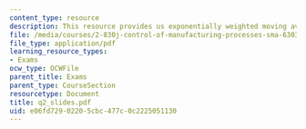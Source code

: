 ```yaml
---
content_type: resource
description: This resource provides us exponentially weighted moving average.
file: /media/courses/2-830j-control-of-manufacturing-processes-sma-6303-spring-2008/e06fd72902205cbc477c0c2225051130_q2_slides.pdf
file_type: application/pdf
learning_resource_types:
- Exams
ocw_type: OCWFile
parent_title: Exams
parent_type: CourseSection
resourcetype: Document
title: q2_slides.pdf
uid: e06fd729-0220-5cbc-477c-0c2225051130
---
```

